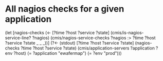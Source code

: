 # All nagios checks for a given application

(let [nagios-checks (<- [?time ?host ?service ?state]
			      (cmis/is-nagios-service-line? ?nagios)
			      (cmis/nagios-service-checks ?nagios :> ?time ?host ?service ?state _ _ _))]
	(?<- (stdout) [?time ?host ?service ?state]
	     (nagios-checks ?time ?host ?service ?state)
	     (cmis/application-servers ?application ?env ?host)
	     (= ?application "ewafermap")
	     (= ?env "prod")))
